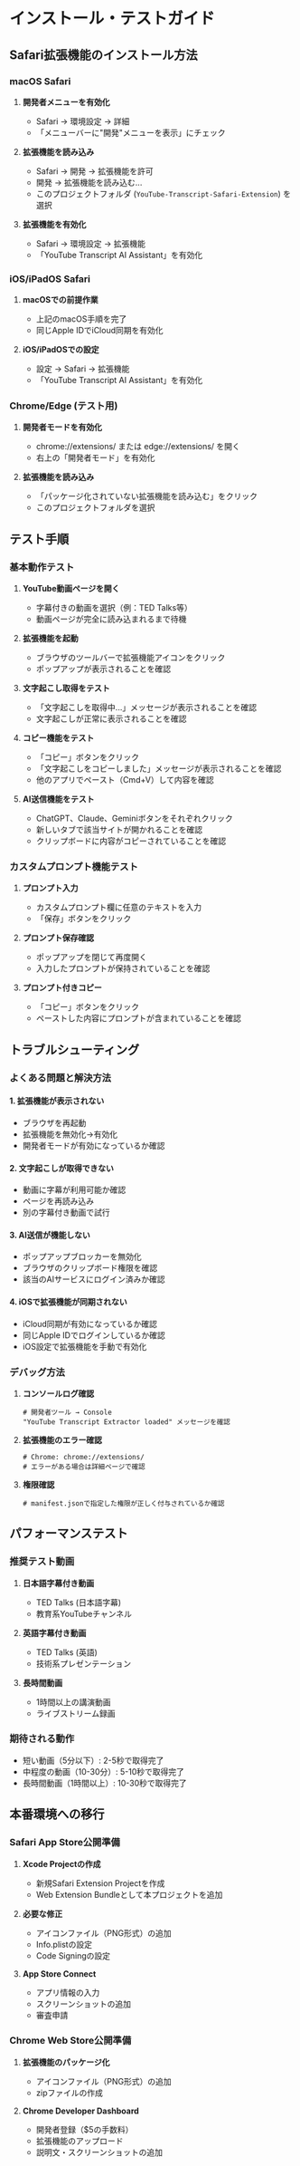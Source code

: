 # インストール・テストガイド

## Safari拡張機能のインストール方法

### macOS Safari

1. **開発者メニューを有効化**
   - Safari → 環境設定 → 詳細
   - 「メニューバーに"開発"メニューを表示」にチェック

2. **拡張機能を読み込み**
   - Safari → 開発 → 拡張機能を許可
   - 開発 → 拡張機能を読み込む...
   - このプロジェクトフォルダ (`YouTube-Transcript-Safari-Extension`) を選択

3. **拡張機能を有効化**
   - Safari → 環境設定 → 拡張機能
   - 「YouTube Transcript AI Assistant」を有効化

### iOS/iPadOS Safari

1. **macOSでの前提作業**
   - 上記のmacOS手順を完了
   - 同じApple IDでiCloud同期を有効化

2. **iOS/iPadOSでの設定**
   - 設定 → Safari → 拡張機能
   - 「YouTube Transcript AI Assistant」を有効化

### Chrome/Edge (テスト用)

1. **開発者モードを有効化**
   - chrome://extensions/ または edge://extensions/ を開く
   - 右上の「開発者モード」を有効化

2. **拡張機能を読み込み**
   - 「パッケージ化されていない拡張機能を読み込む」をクリック
   - このプロジェクトフォルダを選択

## テスト手順

### 基本動作テスト

1. **YouTube動画ページを開く**
   - 字幕付きの動画を選択（例：TED Talks等）
   - 動画ページが完全に読み込まれるまで待機

2. **拡張機能を起動**
   - ブラウザのツールバーで拡張機能アイコンをクリック
   - ポップアップが表示されることを確認

3. **文字起こし取得をテスト**
   - 「文字起こしを取得中...」メッセージが表示されることを確認
   - 文字起こしが正常に表示されることを確認

4. **コピー機能をテスト**
   - 「コピー」ボタンをクリック
   - 「文字起こしをコピーしました」メッセージが表示されることを確認
   - 他のアプリでペースト（Cmd+V）して内容を確認

5. **AI送信機能をテスト**
   - ChatGPT、Claude、Geminiボタンをそれぞれクリック
   - 新しいタブで該当サイトが開かれることを確認
   - クリップボードに内容がコピーされていることを確認

### カスタムプロンプト機能テスト

1. **プロンプト入力**
   - カスタムプロンプト欄に任意のテキストを入力
   - 「保存」ボタンをクリック

2. **プロンプト保存確認**
   - ポップアップを閉じて再度開く
   - 入力したプロンプトが保持されていることを確認

3. **プロンプト付きコピー**
   - 「コピー」ボタンをクリック
   - ペーストした内容にプロンプトが含まれていることを確認

## トラブルシューティング

### よくある問題と解決方法

#### 1. 拡張機能が表示されない
- ブラウザを再起動
- 拡張機能を無効化→有効化
- 開発者モードが有効になっているか確認

#### 2. 文字起こしが取得できない
- 動画に字幕が利用可能か確認
- ページを再読み込み
- 別の字幕付き動画で試行

#### 3. AI送信が機能しない
- ポップアップブロッカーを無効化
- ブラウザのクリップボード権限を確認
- 該当のAIサービスにログイン済みか確認

#### 4. iOSで拡張機能が同期されない
- iCloud同期が有効になっているか確認
- 同じApple IDでログインしているか確認
- iOS設定で拡張機能を手動で有効化

### デバッグ方法

1. **コンソールログ確認**
   ```
   # 開発者ツール → Console
   "YouTube Transcript Extractor loaded" メッセージを確認
   ```

2. **拡張機能のエラー確認**
   ```
   # Chrome: chrome://extensions/
   # エラーがある場合は詳細ページで確認
   ```

3. **権限確認**
   ```
   # manifest.jsonで指定した権限が正しく付与されているか確認
   ```

## パフォーマンステスト

### 推奨テスト動画

1. **日本語字幕付き動画**
   - TED Talks (日本語字幕)
   - 教育系YouTubeチャンネル

2. **英語字幕付き動画**
   - TED Talks (英語)
   - 技術系プレゼンテーション

3. **長時間動画**
   - 1時間以上の講演動画
   - ライブストリーム録画

### 期待される動作

- 短い動画（5分以下）: 2-5秒で取得完了
- 中程度の動画（10-30分）: 5-10秒で取得完了
- 長時間動画（1時間以上）: 10-30秒で取得完了

## 本番環境への移行

### Safari App Store公開準備

1. **Xcode Projectの作成**
   - 新規Safari Extension Projectを作成
   - Web Extension Bundleとして本プロジェクトを追加

2. **必要な修正**
   - アイコンファイル（PNG形式）の追加
   - Info.plistの設定
   - Code Signingの設定

3. **App Store Connect**
   - アプリ情報の入力
   - スクリーンショットの追加
   - 審査申請

### Chrome Web Store公開準備

1. **拡張機能のパッケージ化**
   - アイコンファイル（PNG形式）の追加
   - zipファイルの作成

2. **Chrome Developer Dashboard**
   - 開発者登録（$5の手数料）
   - 拡張機能のアップロード
   - 説明文・スクリーンショットの追加